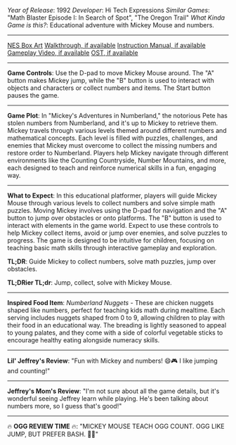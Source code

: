 *Year of Release*: 1992
*Developer*: Hi Tech Expressions
*Similar Games*: "Math Blaster Episode I: In Search of Spot", "The Oregon Trail"
*What Kinda Game is this?*: Educational adventure with Mickey Mouse and numbers.

---
[NES Box Art](https://www.google.com/search?tbm=isch&q=NES+Box+Art+Mickey%27s+Adventures+in+Numberland) 
[Walkthrough, if available](https://www.google.com/search?q=Walkthrough+NES+Mickey%27s+Adventures+in+Numberland)
[Instruction Manual, if available](https://www.google.com/search?q=NES+Instruction+Manual+Mickey%27s+Adventures+in+Numberland)
[Gameplay Video, if available](https://www.youtube.com/results?search_query=gameplay+NES+Mickey%27s+Adventures+in+Numberland) 
[OST, if available](https://www.youtube.com/results?search_query=OST+NES+Mickey%27s+Adventures+in+Numberland)

- - -
**Game Controls**:
Use the D-pad to move Mickey Mouse around. The "A" button makes Mickey jump, while the "B" button is used to interact with objects and characters or collect numbers and items. The Start button pauses the game.

- - -
**Game Plot**: 
In "Mickey's Adventures in Numberland," the notorious Pete has stolen numbers from Numberland, and it's up to Mickey to retrieve them. Mickey travels through various levels themed around different numbers and mathematical concepts. Each level is filled with puzzles, challenges, and enemies that Mickey must overcome to collect the missing numbers and restore order to Numberland. Players help Mickey navigate through different environments like the Counting Countryside, Number Mountains, and more, each designed to teach and reinforce numerical skills in a fun, engaging way.

- - -
**What to Expect**: 
In this educational platformer, players will guide Mickey Mouse through various levels to collect numbers and solve simple math puzzles. Moving Mickey involves using the D-pad for navigation and the "A" button to jump over obstacles or onto platforms. The "B" button is used to interact with elements in the game world. Expect to use these controls to help Mickey collect items, avoid or jump over enemies, and solve puzzles to progress. The game is designed to be intuitive for children, focusing on teaching basic math skills through interactive gameplay and exploration.

**TL;DR**:
Guide Mickey to collect numbers, solve math puzzles, jump over obstacles.

**TL;DRier TL;dr**:
Jump, collect, solve with Mickey Mouse.

---
**Inspired Food Item**: 
*Numberland Nuggets* - These are chicken nuggets shaped like numbers, perfect for teaching kids math during mealtime. Each serving includes nuggets shaped from 0 to 9, allowing children to play with their food in an educational way. The breading is lightly seasoned to appeal to young palates, and they come with a side of colorful vegetable sticks to encourage healthy eating alongside numeracy skills.

---
**Lil' Jeffrey's Review**: 
"Fun with Mickey and numbers! 😄🎮 I like jumping and counting!"

---
**Jeffrey's Mom's Review**: 
"I'm not sure about all the game details, but it's wonderful seeing Jeffrey learn while playing. He's been talking about numbers more, so I guess that's good!"

---
🔥 **OGG REVIEW TIME** 🔥: 
"MICKEY MOUSE TEACH OGG COUNT. OGG LIKE JUMP, BUT PREFER BASH. 🤔🍗"